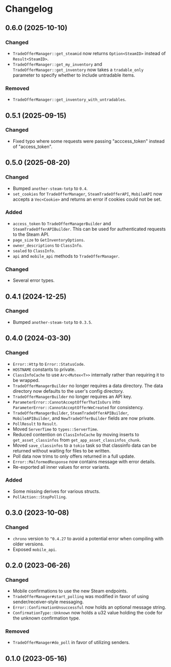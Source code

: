 # Changelog

## 0.6.0 (2025-10-10)

### Changed
- `TradeOfferManager::get_steamid` now returns `Option<SteamID>` instead of `Result<SteamID>`.
- `TradeOfferManager::get_my_inventory` and `TradeOfferManager::get_inventory` now takes a `tradable_only` parameter to specify whether to include untradable items.

### Removed
- `TradeOfferManager::get_inventory_with_untradables`.

## 0.5.1 (2025-09-15)

### Changed
- Fixed typo where some requests were passing "acccess_token" instead of "access_token".

## 0.5.0 (2025-08-20)

### Changed
- Bumped `another-steam-totp` to `0.4`.
- `set_cookies` for `TradeOfferManager`, `SteamTradeOfferAPI`, `MobileAPI` now accepts a `Vec<Cookie>` and returns an error if cookies could not be set.

### Added
- `access_token` to `TradeOfferManagerBuilder` and `SteamTradeOfferAPIBuilder`. This can be used for authenticated requests to the Steam API.
- `page_size` to `GetInventoryOptions`.
- `owner_descriptions` to `ClassInfo`.
- `sealed` to `ClassInfo`.
- `api` and `mobile_api` methods to `TradeOfferManager`.

### Changed
- Several error types.

## 0.4.1 (2024-12-25)

### Changed

- Bumped `another-steam-totp` to `0.3.5`.

## 0.4.0 (2024-03-30)

### Changed
- `Error::Http` to `Error::StatusCode`.
- `HOSTNAME` constants to private.
- `ClassInfoCache` to use `Arc<Mutex<T>>` internally rather than requiring it to be wrapped.
- `TradeOfferManagerBuilder` no longer requires a data directory. The data directory now defaults to the user's config directory.
- `TradeOfferManagerBuilder` no longer requires an API key.
- `ParameterError::CannotAcceptOfferThatIsOurs` into `ParameterError::CannotAcceptOfferWeCreated` for consistency.
- `TradeOfferManagerBuilder`, `SteamTradeOfferAPIBuilder`, `MobileAPIBuilder`, and `NewTradeOfferBuilder` fields are now private.
- `PollResult` to `Result`.
- Moved `ServerTime` to `types::ServerTime`.
- Reduced contention on `ClassInfoCache` by moving inserts to `get_asset_classinfos` from `get_app_asset_classinfos_chunk`.
- Moved `save_classinfos` to a `tokio` task so that classinfo data can be returned without waiting for files to be written.
- Poll data now trims to only offers returned in a full update.
- `Error::MalformedResponse` now contains message with error details.
- Re-exported all inner values for error variants.

### Added
- Some missing derives for various structs.
- `PollAction::StopPolling`.

## 0.3.0 (2023-10-08)

### Changed
- `chrono` version to `^0.4.27` to avoid a potential error when compiling with older versions.
- Exposed `mobile_api`.

## 0.2.0 (2023-06-26)

### Changed
- Mobile confirmations to use the new Steam endpoints.
- `TradeOfferManager#start_polling` was modified in favor of using sender/receiver-style messaging.
- `Error::ConfirmationUnsuccessful` now holds an optional message string.
- `ConfirmationType::Unknown` now holds a u32 value holding the code for the unknown confirmation type.

### Removed
- `TradeOfferManager#do_poll` in favor of utilizing senders.

## 0.1.0 (2023-05-16)